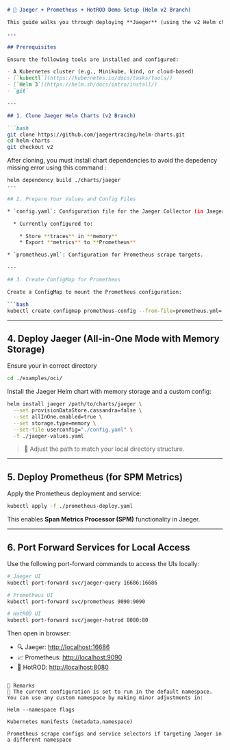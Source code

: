 ````markdown
# 🚀 Jaeger + Prometheus + HotROD Demo Setup (Helm v2 Branch)

This guide walks you through deploying **Jaeger** (using the v2 Helm chart with OpenTelemetry Collector style), **Prometheus**, and the **HotROD demo app** on Kubernetes.

---

## Prerequisites

Ensure the following tools are installed and configured:

- A Kubernetes cluster (e.g., Minikube, kind, or cloud-based)
- [`kubectl`](https://kubernetes.io/docs/tasks/tools/)
- [`Helm 3`](https://helm.sh/docs/intro/install/)
- `git`

---

## 1. Clone Jaeger Helm Charts (v2 Branch)

```bash
git clone https://github.com/jaegertracing/helm-charts.git
cd helm-charts
git checkout v2
````
After cloning, you must install chart dependencies to avoid the depedency missing error using this command :
``` bash
helm dependency build ./charts/jaeger
---

## 2. Prepare Your Values and Config Files

* `config.yaml`: Configuration file for the Jaeger Collector (in Jaeger binary mode).

  * Currently configured to:

    * Store **traces** in **memory**
    * Export **metrics** to **Prometheus**

* `prometheus.yml`: Configuration for Prometheus scrape targets.

---

## 3. Create ConfigMap for Prometheus

Create a ConfigMap to mount the Prometheus configuration:

```bash
kubectl create configmap prometheus-config --from-file=prometheus.yml=./prometheus.yml
```

---

## 4. Deploy Jaeger (All-in-One Mode with Memory Storage)

Ensure your in correct directory 
```bash
cd ./examples/oci/
```
Install the Jaeger Helm chart with memory storage and a custom config:

```bash
helm install jaeger /path/to/charts/jaeger \
  --set provisionDataStore.cassandra=false \
  --set allInOne.enabled=true \
  --set storage.type=memory \
  --set-file userconfig="./config.yaml" \
  -f ./jaeger-values.yaml
```

> 🔁 Adjust the path to match your local directory structure.

---

## 5. Deploy Prometheus (for SPM Metrics)

Apply the Prometheus deployment and service:

```bash
kubectl apply -f ./prometheus-deploy.yaml
```

This enables **Span Metrics Processor (SPM)** functionality in Jaeger.

---

## 6. Port Forward Services for Local Access

Use the following port-forward commands to access the UIs locally:

```bash
# Jaeger UI
kubectl port-forward svc/jaeger-query 16686:16686

# Prometheus UI
kubectl port-forward svc/prometheus 9090:9090

# HotROD UI
kubectl port-forward svc/jaeger-hotrod 8080:80
```

Then open in browser:

* 🔍 Jaeger: [http://localhost:16686](http://localhost:16686)
* 📈 Prometheus: [http://localhost:9090](http://localhost:9090)
* 🚕 HotROD: [http://localhost:8080](http://localhost:8080)

```

🔧 Remarks
📌 The current configuration is set to run in the default namespace.
You can use any custom namespace by making minor adjustments in:

Helm --namespace flags

Kubernetes manifests (metadata.namespace)

Prometheus scrape configs and service selectors if targeting Jaeger in a different namespace